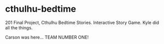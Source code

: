 # cthulhu-bedtime
201 Final Project, Cthulhu Bedtime Stories. Interactive Story Game.
Kyle did all the things.

Carson was here... TEAM NUMBER ONE!
